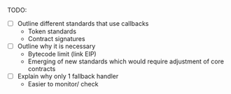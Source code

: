 TODO:
- [ ] Outline different standards that use callbacks
  - Token standards
  - Contract signatures
- [ ] Outline why it is necessary
  - Bytecode limit (link EIP)
  - Emerging of new standards which would require adjustment of core contracts
- [ ] Explain why only 1 fallback handler
  - Easier to monitor/ check